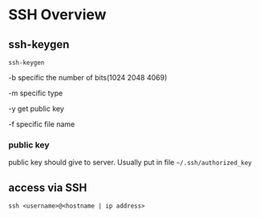 # SSH Overview

## ssh-keygen

`ssh-keygen`

-b specific the number of bits(1024 2048 4069)

-m specific type

-y get public key

-f specific file name

### public key

public key should give to server. Usually put in file `~/.ssh/authorized_key`

## access via SSH

`ssh <username>@<hostname | ip address>`

